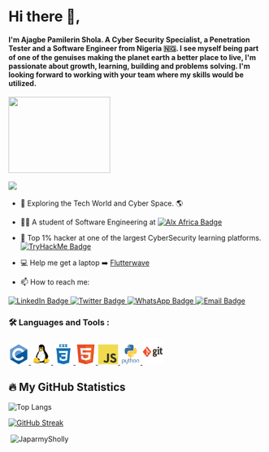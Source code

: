 # Hi there :wave:, 

<!-- <div id="header" align="center">
  <img src="https://media.giphy.com/media/M9gbBd9nbDrOTu1Mqx/giphy.gif" width="100"/>
</div> -->

#### I'm Ajagbe Pamilerin Shola. A Cyber Security Specialist, a Penetration Tester and a Software Engineer from Nigeria :nigeria:. I see myself being part of one of the genuises making the planet earth a better place to live, I'm passionate about growth, learning, building and problems solving. I'm looking forward to working with your team where my skills would be utilized.
 
 <img src="https://media.giphy.com/media/WUlplcMpOCEmTGBtBW/giphy.gif" width="200" height="150">


![](https://komarev.com/ghpvc/?username=JaparmySholly&color=blue)

- :seedling: Exploring the Tech World and Cyber Space. :earth_americas:
- :student: A student of Software Engineering at  <a href="https://www.alxafrica.com">
    <img src="https://img.shields.io/badge/Alx_Africa-blue?style=for-the-badge&logo=alxafrica&logoColor=black" alt="Alx Africa Badge"/></a>
- :1st_place_medal: Top 1% hacker at one of the largest CyberSecurity learning platforms.  <a href="https://tryhackme.com/p/JaparmySholly">
    <img src="https://img.shields.io/badge/tryhackme-blue?style=for-the-badge&logo=tryhackme&logoColor=black" alt="TryHackMe Badge"/></a>
- :computer: Help me get a laptop :arrow_right:   <a href="https://flutterwave.com/pay/cpwse7rviim1" target='_blank' alt="Flutterwave" width="100">Flutterwave</a>

- :mailbox: How to reach me: 
 <div id="badges">
  <a href="https://ng.linkedin.com/in/japarmysholly">
    <img src="https://img.shields.io/badge/LinkedIn-blue?style=for-the-badge&logo=linkedin&logoColor=white" alt="LinkedIn Badge"/>
  </a>
  <a href="https://twitter.com/JaparmySholly">
    <img src="https://img.shields.io/badge/Twitter-blue?style=for-the-badge&logo=twitter&logoColor=white" alt="Twitter Badge"/>
  </a>
  <a href="https://wa.me/2347061825962">
    <img src="https://img.shields.io/badge/WhatsApp-green?style=for-the-badge&logo=whatsapp&logoColor=white" alt="WhatsApp Badge"/>
  </a>
  <a href="mailto: japarmysholly@gmail.com">
    <img src="https://img.shields.io/badge/GMail-blue?style=for-the-badge&logo=gmail&logoColor=white" alt="Email Badge"/>
  </a>
</div>


### :hammer_and_wrench: Languages and Tools :
<div>
  <a href="https://www.w3schools.com/c/c_intro.php" target="_blank"> <img src="https://github.com/devicons/devicon/blob/master/icons/c/c-original.svg" title="C" alt="C" width="40" height="40"/> </a>
  <a href="https://https://www.linux.org/" target="_blank"> <img src="https://github.com/devicons/devicon/blob/master/icons/linux/linux-original.svg" title="Linux" alt="Linux" width="40" height="40"/> </a>
  <a href="https://www.w3schools.com/css/" target="_blank"> <img src="https://github.com/devicons/devicon/blob/master/icons/css3/css3-plain-wordmark.svg"  title="CSS3" alt="CSS" width="40" height="40"/> </a>
  <a href="https://www.w3schools.com/html/" target="_blank"> <img src="https://github.com/devicons/devicon/blob/master/icons/html5/html5-original.svg" title="HTML5" alt="HTML" width="40" height="40"/> </a>
  <a href="https://www.w3schools.com/js/" target="_blank"> <img src="https://github.com/devicons/devicon/blob/master/icons/javascript/javascript-original.svg" title="JavaScript" alt="JavaScript" width="40" height="40"/> </a>
  <a href="https://www.python.org/" target="_blank"> <img src="https://github.com/devicons/devicon/blob/master/icons/python/python-original-wordmark.svg" title="Python" alt="Python" width="40" height="40"/> </a>
  <!-- <a href="https://reactjs.org/" target="_blank"> <img src="https://raw.githubusercontent.com/devicons/devicon/master/icons/react/react-original-wordmark.svg" alt="react" width="40" height="40"/> </a>
  <a href="https://www.mysql.com/" target="_blank"> <img src="https://github.com/devicons/devicon/blob/master/icons/mysql/mysql-original-wordmark.svg" title="MySQL" alt="MySQL" width="40" height="40"/> </a>
  <a href="https://nodejs.org/en/" target="_blank"> <img src="https://github.com/devicons/devicon/blob/master/icons/nodejs/nodejs-original-wordmark.svg" title="NodeJS" alt="NodeJS" width="40" height="40"/> </a> -->
  <a href="https://git-scm.com/" target="_blank"> <img src="https://github.com/devicons/devicon/blob/master/icons/git/git-original-wordmark.svg" title="Git" alt="Git" width="40" height="50"/> </a>
</div>



## :fire: My GitHub Statistics 

![Top Langs](https://github-readme-stats.vercel.app/api/top-langs/?username=JaparmySholly&layout=compact&theme=vision-friendly-dark&align="left")

[![GitHub Streak](https://github-readme-streak-stats.herokuapp.com?user=JaparmySholly&theme=vision-friendly-dark)](https://git.io/streak-stats)

<p>&nbsp;<img align="center" src="https://github-readme-stats.vercel.app/api?username=JaparmySholly&theme=vision-friendly-dark&show_icons=true&locale=en" alt="JaparmySholly" /></p>

